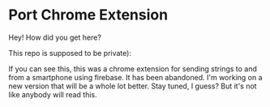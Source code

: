 Port Chrome Extension
================================
Hey!
How did you get here?

This repo is supposed to be private):

If you can see this, this was a 
chrome extension for sending strings
to and from a smartphone using
firebase. It has been abandoned. I'm 
working on a new version that will be 
a whole lot better. Stay tuned, I 
guess? But it's not like anybody will 
read this.

